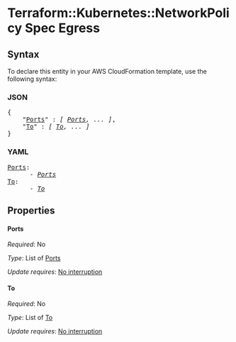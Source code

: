 # Terraform::Kubernetes::NetworkPolicy Spec Egress

## Syntax

To declare this entity in your AWS CloudFormation template, use the following syntax:

### JSON

<pre>
{
    "<a href="#ports" title="Ports">Ports</a>" : <i>[ <a href="spec-egress-ports.md">Ports</a>, ... ]</i>,
    "<a href="#to" title="To">To</a>" : <i>[ <a href="spec-egress-to.md">To</a>, ... ]</i>
}
</pre>

### YAML

<pre>
<a href="#ports" title="Ports">Ports</a>: <i>
      - <a href="spec-egress-ports.md">Ports</a></i>
<a href="#to" title="To">To</a>: <i>
      - <a href="spec-egress-to.md">To</a></i>
</pre>

## Properties

#### Ports

_Required_: No

_Type_: List of <a href="spec-egress-ports.md">Ports</a>

_Update requires_: [No interruption](https://docs.aws.amazon.com/AWSCloudFormation/latest/UserGuide/using-cfn-updating-stacks-update-behaviors.html#update-no-interrupt)

#### To

_Required_: No

_Type_: List of <a href="spec-egress-to.md">To</a>

_Update requires_: [No interruption](https://docs.aws.amazon.com/AWSCloudFormation/latest/UserGuide/using-cfn-updating-stacks-update-behaviors.html#update-no-interrupt)

